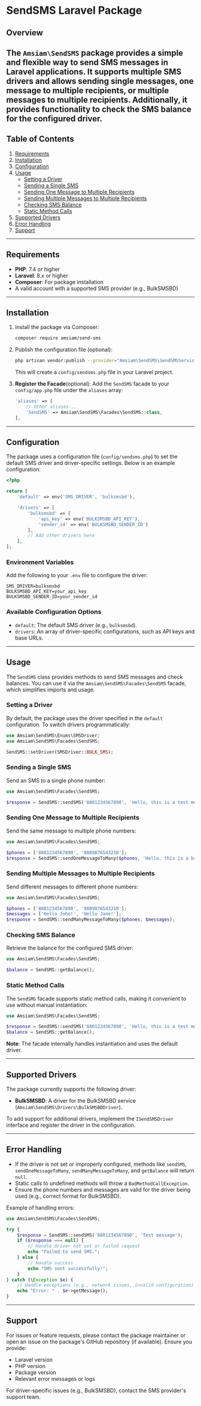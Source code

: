 # SendSMS Laravel Package

## Overview
The `Amsiam\SendSMS` package provides a simple and flexible way to send SMS messages in Laravel applications. It supports multiple SMS drivers and allows sending single messages, one message to multiple recipients, or multiple messages to multiple recipients. Additionally, it provides functionality to check the SMS balance for the configured driver.
---

## Table of Contents
1. [Requirements](#requirements)
2. [Installation](#installation)
3. [Configuration](#configuration)
4. [Usage](#usage)
   - [Setting a Driver](#setting-a-driver)
   - [Sending a Single SMS](#sending-a-single-sms)
   - [Sending One Message to Multiple Recipients](#sending-one-message-to-multiple-recipients)
   - [Sending Multiple Messages to Multiple Recipients](#sending-multiple-messages-to-multiple-recipients)
   - [Checking SMS Balance](#checking-sms-balance)
   - [Static Method Calls](#static-method-calls)
5. [Supported Drivers](#supported-drivers)
6. [Error Handling](#error-handling)
7. [Support](#support)

---

## Requirements
- **PHP**: 7.4 or higher
- **Laravel**: 8.x or higher
- **Composer**: For package installation
- A valid account with a supported SMS provider (e.g., BulkSMSBD)

---

## Installation
1. Install the package via Composer:
   ```bash
   composer require amsiam/send-sms
   ```

2. Publish the configuration file (optional):
   ```bash
   php artisan vendor:publish --provider="Amsiam\SendSMS\SendSMSServiceProvider"
   ```
   This will create a `config/sendsms.php` file in your Laravel project.

3. **Register the Facade**(optional):
   Add the `SendSMS` facade to your `config/app.php` file under the `aliases` array:

   ```php
   'aliases' => [
       // Other aliases...
       'SendSMS' => Amsiam\SendSMS\Facades\SendSMS::class,
   ],
   ```

---

## Configuration
The package uses a configuration file (`config/sendsms.php`) to set the default SMS driver and driver-specific settings. Below is an example configuration:

```php
<?php

return [
    'default' => env('SMS_DRIVER', 'bulksmsbd'),

    'drivers' => [
        'bulksmsbd' => [
            'api_key' => env('BULKSMSBD_API_KEY'),
            'sender_id' => env('BULKSMSBD_SENDER_ID')
        ],
        // Add other drivers here
    ],
];
```

### Environment Variables
Add the following to your `.env` file to configure the driver:

```env
SMS_DRIVER=bulksmsbd
BULKSMSBD_API_KEY=your_api_key
BULKSMSBD_SENDER_ID=your_sender_id
```

### Available Configuration Options
- `default`: The default SMS driver (e.g., `bulksmsbd`).
- `drivers`: An array of driver-specific configurations, such as API keys and base URLs.

---

## Usage
The `SendSMS` class provides methods to send SMS messages and check balances. You can use it via the `Amsiam\SendSMS\Facades\SendSMS` facade, which simplifies imports and usage.

### Setting a Driver
By default, the package uses the driver specified in the `default` configuration. To switch drivers programmatically:

```php
use Amsiam\SendSMS\Enums\SMSDriver;
use Amsiam\SendSMS\Facades\SendSMS;

SendSMS::setDriver(SMSDriver::BULK_SMS);
```

### Sending a Single SMS
Send an SMS to a single phone number:

```php
use Amsiam\SendSMS\Facades\SendSMS;

$response = SendSMS::sendSMS('8801234567890', 'Hello, this is a test message!');
```

### Sending One Message to Multiple Recipients
Send the same message to multiple phone numbers:

```php
use Amsiam\SendSMS\Facades\SendSMS;

$phones = ['8801234567890', '8809876543210'];
$response = SendSMS::sendOneMessageToMany($phones, 'Hello, this is a broadcast message!');
```

### Sending Multiple Messages to Multiple Recipients
Send different messages to different phone numbers:

```php
use Amsiam\SendSMS\Facades\SendSMS;

$phones = ['8801234567890', '8809876543210'];
$messages = ['Hello John!', 'Hello Jane!'];
$response = SendSMS::sendManyMessageToMany($phones, $messages);
```

### Checking SMS Balance
Retrieve the balance for the configured SMS driver:

```php
use Amsiam\SendSMS\Facades\SendSMS;

$balance = SendSMS::getBalance();
```

### Static Method Calls
The `SendSMS` facade supports static method calls, making it convenient to use without manual instantiation:

```php
use Amsiam\SendSMS\Facades\SendSMS;

$response = SendSMS::sendSMS('8801234567890', 'Hello, this is a test message!');
$balance = SendSMS::getBalance();
```

**Note**: The facade internally handles instantiation and uses the default driver.

---

## Supported Drivers
The package currently supports the following driver:
- **BulkSMSBD**: A driver for the BulkSMSBD service (`Amsiam\SendSMS\Drivers\BulkSMSBDDriver`).

To add support for additional drivers, implement the `ISendSMSDriver` interface and register the driver in the configuration.

---

## Error Handling
- If the driver is not set or improperly configured, methods like `sendSMS`, `sendOneMessageToMany`, `sendManyMessageToMany`, and `getBalance` will return `null`.
- Static calls to undefined methods will throw a `BadMethodCallException`.
- Ensure the phone numbers and messages are valid for the driver being used (e.g., correct format for BulkSMSBD).

Example of handling errors:

```php
use Amsiam\SendSMS\Facades\SendSMS;

try {
    $response = SendSMS::sendSMS('8801234567890', 'Test message');
    if ($response === null) {
        // Handle driver not set or failed request
        echo "Failed to send SMS.";
    } else {
        // Handle success
        echo "SMS sent successfully!";
    }
} catch (\Exception $e) {
    // Handle exceptions (e.g., network issues, invalid configuration)
    echo "Error: " . $e->getMessage();
}
```

---

## Support
For issues or feature requests, please contact the package maintainer or open an issue on the package's GitHub repository (if available). Ensure you provide:
- Laravel version
- PHP version
- Package version
- Relevant error messages or logs

For driver-specific issues (e.g., BulkSMSBD), contact the SMS provider's support team.
